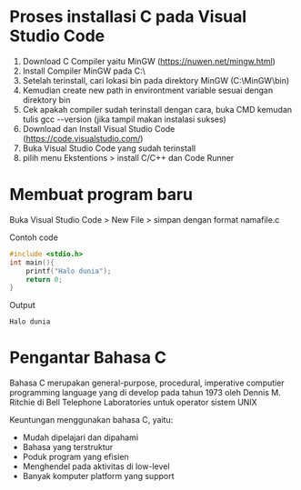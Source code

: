 # Proses installasi C pada Visual Studio Code

1. Download C Compiler yaitu MinGW (https://nuwen.net/mingw.html)
2. Install Compiler MinGW pada C:\
3. Setelah terinstall, cari lokasi bin pada direktory MinGW (C:\MinGW\bin)
4. Kemudian create new path in environtment variable sesuai dengan direktory bin
5. Cek apakah compiler sudah terinstall dengan cara, buka CMD kemudan tulis gcc --version (jika tampil makan instalasi sukses)
6. Download dan Install Visual Studio Code (https://code.visualstudio.com/)
7. Buka Visual Studio Code yang sudah terinstall 
8. pilih menu Ekstentions > install C/C++ dan Code Runner

# Membuat program baru

Buka Visual Studio Code > New File > simpan dengan format namafile.c

Contoh code
```c
#include <stdio.h>
int main(){
    printf("Halo dunia");
    return 0;
}
```
Output
```
Halo dunia
```

# Pengantar Bahasa C
Bahasa C merupakan general-purpose, procedural, imperative computier programming language yang di develop pada tahun 1973 oleh Dennis M. Ritchie di Bell Telephone Laboratories untuk operator sistem UNIX

Keuntungan menggunakan bahasa C, yaitu:
 - Mudah dipelajari dan dipahami
 - Bahasa yang terstruktur
 - Poduk program yang efisien
 - Menghendel pada aktivitas di low-level
 - Banyak komputer platform yang support

